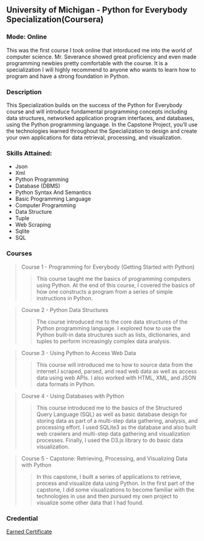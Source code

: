 ## University of Michigan -  Python for Everybody Specialization(Coursera)

### Mode: Online

This was the first course I took online that intorduced me into the world of computer science. Mr. Severance showed great proficiency and even made programming newbies pretty comfortable with the course. It is a specialization I will highly recommend to anyone who wants to learn how to program and have a strong foundation in Python.

### Description
This Specialization builds on the success of the Python for Everybody course and will introduce fundamental programming concepts including data structures, networked application program interfaces, and databases, using the Python programming language. In the Capstone Project, you’ll use the technologies learned throughout the Specialization to design and create your own  applications for data retrieval, processing, and visualization.

### Skills Attained:
- Json
- Xml
- Python Programming
- Database (DBMS)
- Python Syntax And Semantics
- Basic Programming Language
- Computer Programming
- Data Structure
- Tuple
- Web Scraping
- Sqlite
- SQL


### Courses

> Course 1 - Programming for Everybody (Getting Started with Python)
>> This course taught me the basics of programming computers using Python. At the end of this course, I covered the basics of how one constructs a program from a series of simple instructions in Python.

> Course 2 - Python Data Structures
>> The course introduced me to the core data structures of the Python programming language. I explored how to use the Python built-in data structures such as lists, dictionaries, and tuples to perform increasingly complex data analysis. 

> Course 3 - Using Python to Access Web Data
>> This course will introduced me to how to source data from the internet.I scraped, parsed, and read web data as well as access data using web APIs. I also worked with HTML, XML, and JSON data formats in Python. 

> Course 4 - Using Databases with Python
>> This course introduced me to the basics of the Structured Query Language (SQL) as well as basic database design for storing data as part of a multi-step data gathering, analysis, and processing effort. I used SQLite3 as the database and also built web crawlers and multi-step data gathering and visualization processes. Finally, I used the D3.js library to do basic data visualization.

> Course 5 - Capstone: Retrieving, Processing, and Visualizing Data with Python
>> In this capstone, I built a series of applications to retrieve, process and visualize data using Python. In the first part of the capstone, I did some visualizations to become familiar with the technologies in use and then pursued my own project to visualize some other data that I had found. 

### Credential 
[Earned Certificate](https://www.coursera.org/verify/specialization/5JU3VQYHRD4F)
